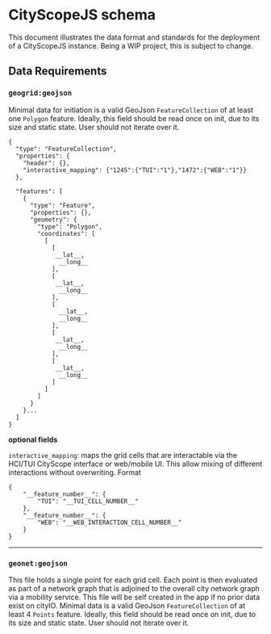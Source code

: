 # CityScopeJS schema

This document illustrates the data format and standards for the deployment of a CityScopeJS instance. Being a WIP project, this is subject to change.

## Data Requirements

### `geogrid:geojson`

Minimal data for initiation is a valid GeoJson `FeatureCollection` of at least one `Polygon` feature.
Ideally, this field should be read once on init, due to its size and static state. User should not iterate over it.

```
{
  "type": "FeatureCollection",
  "properties": {
    "header": {},
    "interactive_mapping": {"1245":{"TUI":"1"},"1472":{"WEB":"1"}}
  },

  "features": [
    {
      "type": "Feature",
      "properties": {},
      "geometry": {
        "type": "Polygon",
        "coordinates": [
          [
            [
             __lat__,
              __long__
            ],
            [
             __lat__,
              __long__
            ],
            [
              __lat__,
              __long__
            ],
            [
             __lat__,
              __long__
            ],
            [
             __lat__,
              __long__
            ]
          ]
        ]
      }
    }...
  ]
}
```

**optional fields**

`interactive_mapping`: maps the grid cells that are interactable via the HCI/TUI CityScope interface or web/mobile UI. This allow mixing of different interactions without overwriting. Format

```
{
	"__feature_number__": {
		"TUI": "__TUI_CELL_NUMBER__"
	},
	"__feature_number__": {
		"WEB": "__WEB_INTERACTION_CELL_NUMBER__"
	}
}
```

---

### `geonet:geojson`

This file holds a single point for each grid cell. Each point is then evaluated as part of a network graph that is adjoined to the overall city network graph via a mobility service. This file will be self created in the app if no prior data exist on cityIO. Minimal data is a valid GeoJson `FeatureCollection` of at least 4 `Points` feature. Ideally, this field should be read once on init, due to its size and static state. User should not iterate over it.
